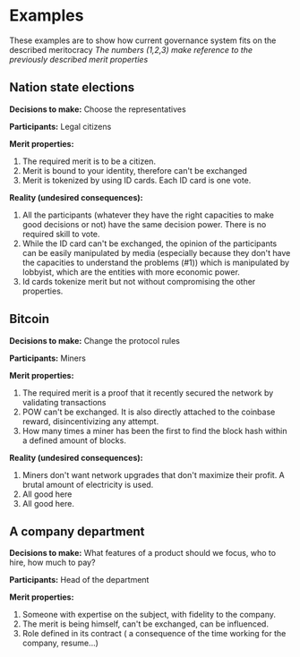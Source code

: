 # Examples
These examples are to show how current governance system fits on the described meritocracy
_The numbers (1,2,3) make reference to the previously described merit properties_


## Nation state elections
**Decisions to make:** Choose the representatives

**Participants:** Legal citizens

**Merit properties:**

1. The required merit is to be a citizen.
2. Merit is bound to your identity, therefore can't be exchanged
3. Merit is tokenized by using ID cards. Each ID card is one vote.

**Reality (undesired consequences):**

1. All the participants (whatever they have the right capacities to make good decisions or not) have the same decision power. There is no required skill to vote.
2. While the ID card can't be exchanged, the opinion of the participants can be easily manipulated by media (especially because they don't have the capacities to understand the problems (#1)) which is manipulated by lobbyist, which are the entities with more economic power. 
3. Id cards tokenize merit but not without compromising the other properties.

## Bitcoin
**Decisions to make:** Change the protocol rules

**Participants:** Miners

**Merit properties:**

1. The required merit is a proof that it recently secured the network by validating transactions 
2. POW can't be exchanged. It is also directly attached to the coinbase reward, disincentivizing any attempt.
3. How many times a miner has been the first to find the block hash within a defined amount of blocks.

**Reality (undesired consequences):**

1. Miners don't want network upgrades that don't maximize their profit. A brutal amount of electricity is used.
2. All good here
3. All good here.

## A company department
**Decisions to make:** What features of a product should we focus, who to hire, how much to pay?

**Participants:** Head of the department

**Merit properties:**

1. Someone with expertise on the subject, with fidelity to the company.
2. The merit is being himself, can't be exchanged, can be influenced.
3. Role defined in its contract ( a consequence of the time working for the company, resume...)
